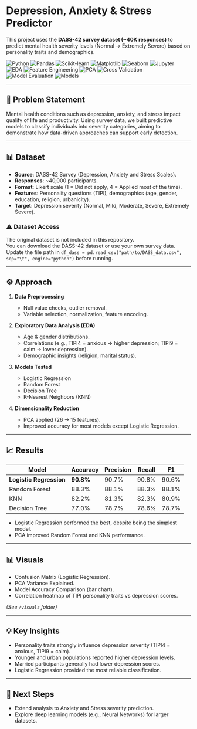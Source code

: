 # Depression, Anxiety & Stress Predictor  

This project uses the **DASS-42 survey dataset (~40K responses)** to predict mental health severity levels (Normal → Extremely Severe) based on personality traits and demographics.  

![Python](https://img.shields.io/badge/Python-3.9-blue?logo=python) 
![Pandas](https://img.shields.io/badge/Data%20Analysis-Pandas-yellowgreen) 
![Scikit-learn](https://img.shields.io/badge/Machine%20Learning-Scikit--learn-orange) 
![Matplotlib](https://img.shields.io/badge/Visualization-Matplotlib-blueviolet) 
![Seaborn](https://img.shields.io/badge/Visualization-Seaborn-lightblue) 
![Jupyter](https://img.shields.io/badge/Environment-Jupyter-orange?logo=jupyter) 
![EDA](https://img.shields.io/badge/EDA-brightgreen) 
![Feature Engineering](https://img.shields.io/badge/Feature%20Engineering-yellow) 
![PCA](https://img.shields.io/badge/PCA-important) 
![Cross Validation](https://img.shields.io/badge/Cross%20Validation-blue) 
![Model Evaluation](https://img.shields.io/badge/Model%20Evaluation-red) 
![Models](https://img.shields.io/badge/Models-LogReg%20%7C%20RF%20%7C%20KNN%20%7C%20DT-lightgrey)



---

## 🧩 Problem Statement  
Mental health conditions such as depression, anxiety, and stress impact quality of life and productivity. Using survey data, we built predictive models to classify individuals into severity categories, aiming to demonstrate how data-driven approaches can support early detection.  

---

## 📊 Dataset  
- **Source**: DASS-42 Survey (Depression, Anxiety and Stress Scales).  
- **Responses**: ~40,000 participants.  
- **Format**: Likert scale (1 = Did not apply, 4 = Applied most of the time).  
- **Features**: Personality questions (TIPI), demographics (age, gender, education, religion, urbanicity).  
- **Target**: Depression severity (Normal, Mild, Moderate, Severe, Extremely Severe).
   
### ⚠️ Dataset Access
The original dataset is not included in this repository.  
You can download the DASS-42 dataset or use your own survey data.  
Update the file path in `df_dass = pd.read_csv("path/to/DASS_data.csv", sep="\t", engine="python")` before running.

---

## ⚙️ Approach  
1. **Data Preprocessing**  
   - Null value checks, outlier removal.  
   - Variable selection, normalization, feature encoding.  

2. **Exploratory Data Analysis (EDA)**  
   - Age & gender distributions.  
   - Correlations (e.g., TIPI4 = anxious → higher depression; TIPI9 = calm → lower depression).  
   - Demographic insights (religion, marital status).  

3. **Models Tested**  
   - Logistic Regression  
   - Random Forest  
   - Decision Tree  
   - K-Nearest Neighbors (KNN)  

4. **Dimensionality Reduction**  
   - PCA applied (26 → 15 features).  
   - Improved accuracy for most models except Logistic Regression.  

---

## 📈 Results  

| Model                | Accuracy | Precision | Recall | F1   |  
|----------------------|----------|-----------|--------|------|  
| **Logistic Regression** | **90.8%** | 90.7%    | 90.8%  | 90.6% |  
| Random Forest        | 88.3%    | 88.1%    | 88.3%  | 88.1% |  
| KNN                  | 82.2%    | 81.3%    | 82.3%  | 80.9% |  
| Decision Tree        | 77.0%    | 78.7%    | 78.6%  | 78.7% |  

- Logistic Regression performed the best, despite being the simplest model.  
- PCA improved Random Forest and KNN performance.  

---

## 📊 Visuals  

- Confusion Matrix (Logistic Regression).  
- PCA Variance Explained.  
- Model Accuracy Comparison (bar chart).  
- Correlation heatmap of TIPI personality traits vs depression scores.  

*(See `/visuals` folder)*  

---

## 💡 Key Insights  
- Personality traits strongly influence depression severity (TIPI4 = anxious, TIPI9 = calm).  
- Younger and urban populations reported higher depression levels.  
- Married participants generally had lower depression scores.  
- Logistic Regression provided the most reliable classification.  

---

## 🚀 Next Steps  
- Extend analysis to Anxiety and Stress severity prediction.  
- Explore deep learning models (e.g., Neural Networks) for larger datasets.  

